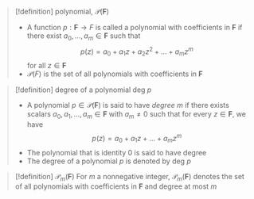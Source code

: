 >[!definition] polynomial, $\mathcal{P}(\mathbf{F})$
>- A function $p: \mathbf{F} \to F$ is called a polynomial with coefficients in $\mathbf{F}$ if there exist $a_{0},\dots,a_{m} \in \mathbf{F}$ such that
>$$
>p(z) = a_{0} + a_{1}z + a_{2}z^2 + \dots + a_{m} z^m
>$$
>for all $z \in \mathbf{F}$
>- $\mathcal{P}(F)$ is the set of all polynomials with coefficients in $\mathbf{F}$

>[!definition] degree of a polynomial $\text{deg } p$
>- A polynomial $p \in \mathcal{P}(\mathbf{F})$ is said to have _degree $m$_ if there exists scalars $a_{0}, a_{1}, \dots, a_{m} \in \mathbf{F}$ with $a_{m} \neq 0$ such that for every $z \in \mathbf{F}$, we have
>$$
>p(z) = a_{0} + a_{1}z + \dots + a_{m}z^m
>$$
>- The polynomial that is identity $0$ is said to have degree
>- The degree of a polynomial $p$ is denoted by $\text{deg } p$

>[!definition] $\mathcal{P}_{m}(\mathbf{F})$
>For $m$ a nonnegative integer, $\mathcal{P}_{m}(\mathbf{F})$ denotes the set of all polynomials with coefficients in $\mathbf{F}$ and degree at most $m$
